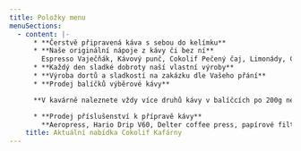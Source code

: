 ```yaml
---
title: Položky menu
menuSections:
  - content: |-
      * **Čerstvě připravená káva s sebou do kelímku**
      * **Naše originální nápoje z kávy či bez ní**
        Espresso Vaječňák, Kávový punč, Cokolif Pečený čaj, Limonády, Cider, Kombucha, a další ... 
      * **Každý den sladké dobroty naší vlastní výroby**
      * **Výroba dortů a sladkostí na zakázku dle Vašeho přání**
      * **Prodej balíčků výběrové kávy** 

      **V kavárně naleznete vždy více druhů kávy v balíčcích po 200g nebo 250g**

      * **Prodej příslušenství k přípravě kávy**
        **Aeropress, Hario Drip V60, Delter coffee press, papírové filtry a další**
    title: Aktuální nabídka Cokolif Kafárny
---
```


